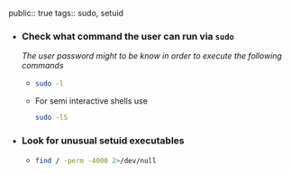 public:: true
tags:: sudo, setuid

- ### Check what command the user can run via `sudo`
  *The user password might to be know in order to execute the following commands*
	- ```bash
	  sudo -l
	  ```
	- For semi interactive shells use
	  ```bash
	  sudo -lS
	  ```
- ### Look for unusual setuid executables
	- ```bash
	  find / -perm -4000 2>/dev/null
	  ```